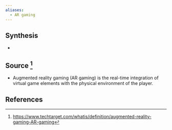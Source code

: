 ```yaml
---
aliases:
  - AR gaming
---
```

## Synthesis
- 
## Source [^1]
- Augmented reality gaming (AR gaming) is the real-time integration of virtual game elements with the physical environment of the player.
## References

[^1]: https://www.techtarget.com/whatis/definition/augmented-reality-gaming-AR-gaming